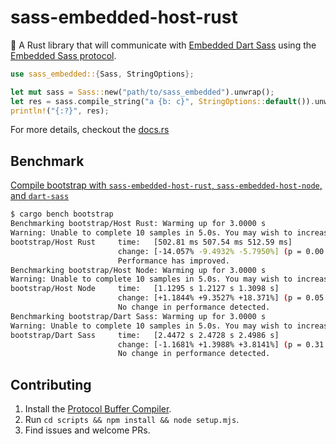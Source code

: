 # sass-embedded-host-rust

🦀 A Rust library that will communicate with [Embedded Dart Sass](https://github.com/sass/dart-sass-embedded) using the [Embedded Sass protocol](https://github.com/sass/embedded-protocol).

```rust
use sass_embedded::{Sass, StringOptions};

let mut sass = Sass::new("path/to/sass_embedded").unwrap();
let res = sass.compile_string("a {b: c}", StringOptions::default()).unwrap();
println!("{:?}", res);
```

For more details, checkout the [docs.rs](https://docs.rs/sass-embedded)

## Benchmark

[Compile bootstrap with `sass-embedded-host-rust`, `sass-embedded-host-node`, and `dart-sass`](https://github.com/ahabhgk/sass-embedded-host-rust/tree/main/benches/bootstrap)

```bash
$ cargo bench bootstrap
Benchmarking bootstrap/Host Rust: Warming up for 3.0000 s
Warning: Unable to complete 10 samples in 5.0s. You may wish to increase target time to 5.6s.
bootstrap/Host Rust     time:   [502.81 ms 507.54 ms 512.59 ms]                              
                        change: [-14.057% -9.4932% -5.7950%] (p = 0.00 < 0.05)
                        Performance has improved.
Benchmarking bootstrap/Host Node: Warming up for 3.0000 s
Warning: Unable to complete 10 samples in 5.0s. You may wish to increase target time to 14.7s.
bootstrap/Host Node     time:   [1.1295 s 1.2127 s 1.3098 s]                                 
                        change: [+1.1844% +9.3527% +18.371%] (p = 0.05 > 0.05)
                        No change in performance detected.
Benchmarking bootstrap/Dart Sass: Warming up for 3.0000 s
Warning: Unable to complete 10 samples in 5.0s. You may wish to increase target time to 24.8s.
bootstrap/Dart Sass     time:   [2.4472 s 2.4728 s 2.4986 s]                                 
                        change: [-1.1681% +1.3988% +3.8141%] (p = 0.31 > 0.05)
                        No change in performance detected.
```

## Contributing

1. Install the [Protocol Buffer Compiler](https://grpc.io/docs/protoc-installation/).
2. Run `cd scripts && npm install && node setup.mjs`.
3. Find issues and welcome PRs.
